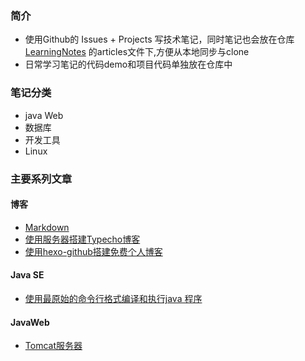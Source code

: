 ### 简介
- 使用Github的 Issues + Projects 写技术笔记，同时笔记也会放在仓库 [LearningNotes](https://github.com/huangtiancai/LearningNotes) 的articles文件下,方便从本地同步与clone
- 日常学习笔记的代码demo和项目代码单独放在仓库中

### 笔记分类
- java Web
- 数据库
- 开发工具
- Linux
### 主要系列文章
#### 博客
- [Markdown](https://github.com/huangtiancai/LearningNotes/issues/5)
- [使用服务器搭建Typecho博客](https://github.com/huangtiancai/LearningNotes/issues/6)
- [使用hexo-github搭建免费个人博客](https://github.com/huangtiancai/LearningNotes/issues/7)

#### Java SE
- [使用最原始的命令行格式编译和执行java 程序](https://github.com/huangtiancai/LearningNotes/issues/1)
#### JavaWeb
- [Tomcat服务器](https://github.com/huangtiancai/LearningNotes/issues/2)

